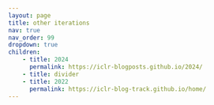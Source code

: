 ```yaml
---
layout: page
title: other iterations
nav: true
nav_order: 99
dropdown: true
children: 
    - title: 2024
      permalink: https://iclr-blogposts.github.io/2024/
    - title: divider
    - title: 2022
      permalink: https://iclr-blog-track.github.io/home/
---
```

